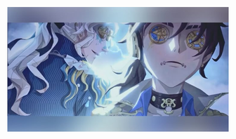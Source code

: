 ![image](https://github.com/omor0s/frowns/blob/e6275390cc2353fd70721b087cd1792fbe9c17f6/download%20(42).png)
